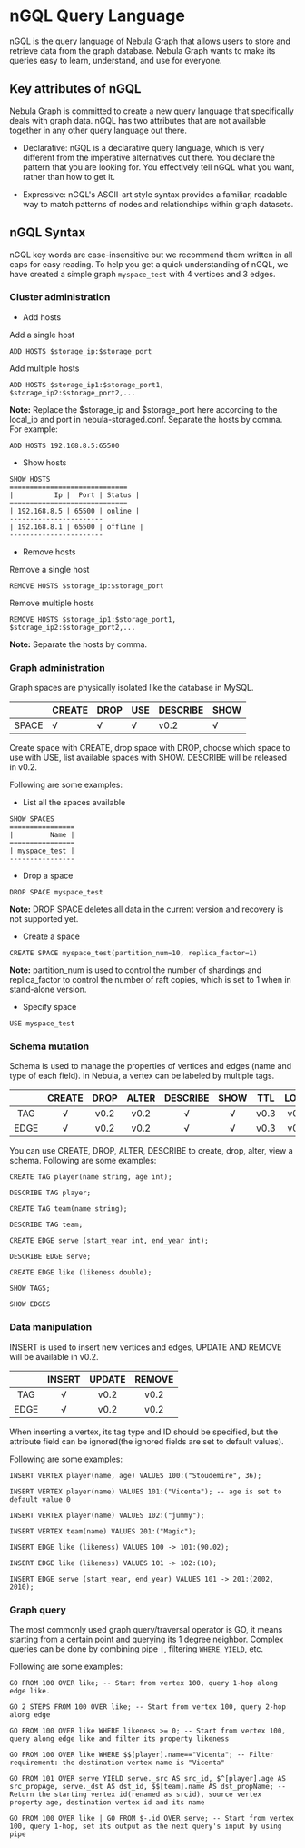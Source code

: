 # nGQL Query Language


nGQL is the query language of Nebula Graph that allows users to store and retrieve
data from the graph database. Nebula Graph wants to make its queries easy to learn,
understand, and use for everyone.

## Key attributes of nGQL

Nebula Graph is committed to create a new query language that specifically deals
with graph data. nGQL has two attributes that are not available together in any
other query language out there.

- Declarative: nGQL is a declarative query language, which is very different from
 the imperative alternatives out there. You declare the pattern that you are looking for. You effectively tell nGQL what you want, rather than how to get it.

- Expressive: nGQL's ASCII-art style syntax provides a familiar, readable way to
 match patterns of nodes and relationships within graph datasets.

## nGQL Syntax

nGQL key words are case-insensitive but we recommend them written in all caps for easy reading. To help you get a quick understanding of nGQL, we have created a simple graph `myspace_test` with 4 vertices and 3 edges.

### Cluster administration

* Add hosts

Add a single host

```
ADD HOSTS $storage_ip:$storage_port
```

Add multiple hosts

```
ADD HOSTS $storage_ip1:$storage_port1,
$storage_ip2:$storage_port2,...
```

**Note:**
Replace the $storage_ip and $storage_port here according to the local_ip and port in nebula-storaged.conf. Separate the hosts by comma. For example:

```
ADD HOSTS 192.168.8.5:65500
```


- Show hosts

```
SHOW HOSTS
=============================
|          Ip |  Port | Status |
=============================
| 192.168.8.5 | 65500 | online |
-----------------------
| 192.168.8.1 | 65500 | offline |
-----------------------
```

* Remove hosts

Remove a single host

```
REMOVE HOSTS $storage_ip:$storage_port
```

Remove multiple hosts

```
REMOVE HOSTS $storage_ip1:$storage_port1, $storage_ip2:$storage_port2,...
```

**Note:** Separate the hosts by comma.

### Graph administration

Graph spaces are physically isolated like the database in MySQL.

| | CREATE | DROP | USE | DESCRIBE | SHOW |
|---| --- | --- | ----- | -------- | ---- |
| SPACE | √ | √  | √    | v0.2     | √    |

Create space with CREATE, drop space with DROP, choose which space to use with USE, list available spaces with SHOW. DESCRIBE will be released in v0.2.

Following are some examples:

* List all the spaces available

```
SHOW SPACES
================
|         Name |
================
| myspace_test |
----------------
```

* Drop a space

```
DROP SPACE myspace_test
```
**Note:** DROP SPACE deletes all data in the current version and recovery is not supported yet.

* Create a space

```
CREATE SPACE myspace_test(partition_num=10, replica_factor=1)
```

**Note:** partition_num is used to control the number of shardings and replica_factor to control the number of raft copies, which is set to 1 when in stand-alone version.

* Specify space

```
USE myspace_test
```

### Schema mutation

Schema is used to manage the properties of vertices and edges (name and type of each field). In Nebula, a vertex can be labeled by multiple tags.

|    | CREATE | DROP | ALTER | DESCRIBE | SHOW | TTL | LOAD | DUMP |
|:-: | :-: | :-: |:-: | :-: | :-: | :-: |:-: | :-: |
|TAG | √      | v0.2 |    v0.2  |      √   |   √  |  v0.3  | v0.2    |  v0.3   |
|EDGE| √      |v0.2  |  v0.2 |  √       |  √   |v0.3 | v0.2 | v0.3 |

You can use CREATE, DROP, ALTER, DESCRIBE to create, drop, alter, view a schema.
Following are some examples:

```
CREATE TAG player(name string, age int);
```

```
DESCRIBE TAG player;
```

```
CREATE TAG team(name string);
```

```
DESCRIBE TAG team;
```

```
CREATE EDGE serve (start_year int, end_year int);
```

```
DESCRIBE EDGE serve;
```

```
CREATE EDGE like (likeness double);
```

```
SHOW TAGS;
```

```
SHOW EDGES
```

### Data manipulation

INSERT is used to insert new vertices and edges, UPDATE AND REMOVE will be available in v0.2.

|   | INSERT | UPDATE | REMOVE |
|:-: | :-: | :-: |:-: |
|TAG | √   | v0.2     | v0.2   |
|EDGE | √   | v0.2    | v0.2|

When inserting a vertex, its tag type and ID should be specified, but the attribute field can be ignored(the ignored fields are set to default values).

Following are some examples:

```
INSERT VERTEX player(name, age) VALUES 100:("Stoudemire", 36);
```

```
INSERT VERTEX player(name) VALUES 101:("Vicenta"); -- age is set to default value 0
```

```
INSERT VERTEX player(name) VALUES 102:("jummy");
```

```
INSERT VERTEX team(name) VALUES 201:("Magic");
```

```
INSERT EDGE like (likeness) VALUES 100 -> 101:(90.02);
```

```
INSERT EDGE like (likeness) VALUES 101 -> 102:(10);
```

```
INSERT EDGE serve (start_year, end_year) VALUES 101 -> 201:(2002, 2010);
```

### Graph query

The most commonly used graph query/traversal operator is GO, it means starting from a certain point and querying its 1 degree neighbor. Complex queries can be done by combining pipe `|`, filtering `WHERE`, `YIELD`, etc.

Following are some examples:

```
GO FROM 100 OVER like; -- Start from vertex 100, query 1-hop along edge like.
```

```
GO 2 STEPS FROM 100 OVER like; -- Start from vertex 100, query 2-hop along edge
```

```
GO FROM 100 OVER like WHERE likeness >= 0; -- Start from vertex 100, query along edge like and filter its property likeness
```

```
GO FROM 100 OVER like WHERE $$[player].name=="Vicenta"; -- Filter requirement: the destination vertex name is "Vicenta"
```

```
GO FROM 101 OVER serve YIELD serve._src AS src_id, $^[player].age AS src_propAge, serve._dst AS dst_id, $$[team].name AS dst_propName; -- Return the starting vertex id(renamed as srcid), source vertex property age, destination vertex id and its name
```

```
GO FROM 100 OVER like | GO FROM $-.id OVER serve; -- Start from vertex 100, query 1-hop, set its output as the next query's input by using pipe
```



<!-- ## Syntax norms

In order to be consistent with ourselves and other nGQL users, we recommend
you to follow these syntax norms:

- KEYWORDS are in uppercase

  - eg: `SHOW SPACES` the keywords here are all written in uppercase

- Tags are in upper camel case (start with uppercase）

  - eg: `CREATE TAG ManageTeam` the tag name **ManageTeam** is written in upper
  camel case

- EDGES are in upper snake case (like IS_A)

  - eg: CREATE EDGE Play_for (name) the edge name **Play_for** is written in upper
   snake case

- Property names are in lower camel case

  - eg: inService


  | Graph entity  | Recommended style | Example |
  |:-: | :-: | :-: |:-: |
  |Key words | Upper case   | SHOW SPACES     |
  |Vertex tags | Upper camel case, beginning with an upper-case character   | ManageTeam   |
  |Edges | Upper snake case, beginning with an upper-case character   | Play_for   |
  |Property names | Lower camel case, beginning with a lower-case character   | inService   | -->
